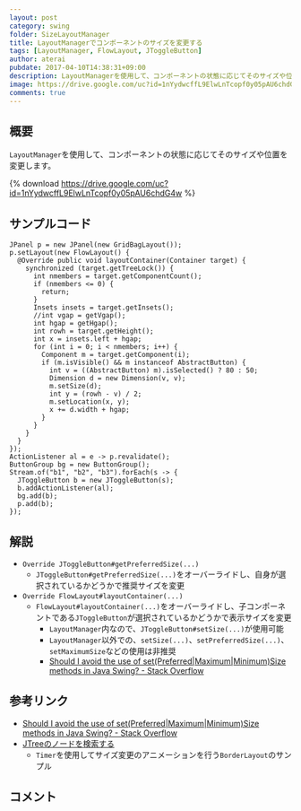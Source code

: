 ```yaml
---
layout: post
category: swing
folder: SizeLayoutManager
title: LayoutManagerでコンポーネントのサイズを変更する
tags: [LayoutManager, FlowLayout, JToggleButton]
author: aterai
pubdate: 2017-04-10T14:38:31+09:00
description: LayoutManagerを使用して、コンポーネントの状態に応じてそのサイズや位置を変更します。
image: https://drive.google.com/uc?id=1nYydwcffL9ElwLnTcopf0y05pAU6chdG4w
comments: true
---
```

## 概要
`LayoutManager`を使用して、コンポーネントの状態に応じてそのサイズや位置を変更します。

{% download https://drive.google.com/uc?id=1nYydwcffL9ElwLnTcopf0y05pAU6chdG4w %}

## サンプルコード
<pre class="prettyprint"><code>JPanel p = new JPanel(new GridBagLayout());
p.setLayout(new FlowLayout() {
  @Override public void layoutContainer(Container target) {
    synchronized (target.getTreeLock()) {
      int nmembers = target.getComponentCount();
      if (nmembers &lt;= 0) {
        return;
      }
      Insets insets = target.getInsets();
      //int vgap = getVgap();
      int hgap = getHgap();
      int rowh = target.getHeight();
      int x = insets.left + hgap;
      for (int i = 0; i &lt; nmembers; i++) {
        Component m = target.getComponent(i);
        if (m.isVisible() &amp;&amp; m instanceof AbstractButton) {
          int v = ((AbstractButton) m).isSelected() ? 80 : 50;
          Dimension d = new Dimension(v, v);
          m.setSize(d);
          int y = (rowh - v) / 2;
          m.setLocation(x, y);
          x += d.width + hgap;
        }
      }
    }
  }
});
ActionListener al = e -&gt; p.revalidate();
ButtonGroup bg = new ButtonGroup();
Stream.of("b1", "b2", "b3").forEach(s -&gt; {
  JToggleButton b = new JToggleButton(s);
  b.addActionListener(al);
  bg.add(b);
  p.add(b);
});
</code></pre>

## 解説
- `Override JToggleButton#getPreferredSize(...)`
    - `JToggleButton#getPreferredSize(...)`をオーバーライドし、自身が選択されているかどうかで推奨サイズを変更
- `Override FlowLayout#layoutContainer(...)`
    - `FlowLayout#layoutContainer(...)`をオーバーライドし、子コンポーネントである`JToggleButton`が選択されているかどうかで表示サイズを変更
        - `LayoutManager`内なので、`JToggleButton#setSize(...)`が使用可能
        - `LayoutManager`以外での、`setSize(...)`、`setPreferredSize(...)`、`setMaximumSize`などの使用は非推奨
        - [Should I avoid the use of set(Preferred|Maximum|Minimum)Size methods in Java Swing? - Stack Overflow](http://stackoverflow.com/questions/7229226/should-i-avoid-the-use-of-setpreferredmaximumminimumsize-methods-in-java-swi)

<!-- dummy comment line for breaking list -->

## 参考リンク
- [Should I avoid the use of set(Preferred|Maximum|Minimum)Size methods in Java Swing? - Stack Overflow](http://stackoverflow.com/questions/7229226/should-i-avoid-the-use-of-setpreferredmaximumminimumsize-methods-in-java-swi)
- [JTreeのノードを検索する](https://ateraimemo.com/Swing/SearchBox.html)
    - `Timer`を使用してサイズ変更のアニメーションを行う`BorderLayout`のサンプル

<!-- dummy comment line for breaking list -->

## コメント
